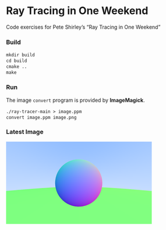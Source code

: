 # Ray Tracing in One Weekend
Code exercises for Pete Shirley’s “Ray Tracing in One Weekend”

### Build
```
mkdir build
cd build
cmake ..
make
```

### Run

The image `convert` program is provided by **ImageMagick**.
```
./ray-tracer-main > image.ppm
convert image.ppm image.png
```

### Latest Image
![Latest image](images/image.png)

